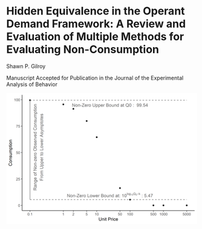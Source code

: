 
# Hidden Equivalence in the Operant Demand Framework: A Review and Evaluation of Multiple Methods for Evaluating Non-Consumption

Shawn P. Gilroy

Manuscript Accepted for Publication in the Journal of the Experimental Analysis of Behavior

![Figure 1](https://github.com/miyamot0/AgnosticDemandModeling/blob/main/Model-Comparison-Paper_files/figure-latex/fig1CurveSpanEmpirical-1.png?raw=true)
